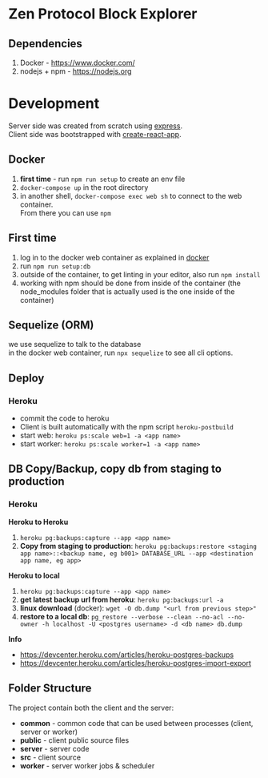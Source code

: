 # Zen Protocol Block Explorer

## Dependencies
1. Docker - https://www.docker.com/
2. nodejs + npm - https://nodejs.org

# Development
Server side was created from scratch using [express](https://expressjs.com/).  
Client side was bootstrapped with [create-react-app](https://github.com/facebook/create-react-app).

## Docker
1. **first time** - run `npm run setup` to create an env file
2. `docker-compose up` in the root directory
3. in another shell, `docker-compose exec web sh` to connect to the web container.  
From there you can use `npm`

## First time
1. log in to the docker web container as explained in [docker](#docker) 
2. run `npm run setup:db`
3. outside of the container, to get linting in your editor, also run `npm install`
4. working with npm should be done from inside of the container (the node_modules folder that is actually used is the one inside of the container)

## Sequelize (ORM)
we use sequelize to talk to the database  
in the docker web container, run `npx sequelize` to see all cli options.

## Deploy
### Heroku
- commit the code to heroku
- Client is built automatically with the npm script `heroku-postbuild`
- start web: `heroku ps:scale web=1 -a <app name>`
- start worker: `heroku ps:scale worker=1 -a <app name>`

## DB Copy/Backup, copy db from staging to production
### Heroku
**Heroku to Heroku**
1. `heroku pg:backups:capture --app <app name>`
2. **Copy from staging to production**: `heroku pg:backups:restore <staging app name>::<backup name, eg b001> DATABASE_URL --app <destination app name, eg app>`

**Heroku to local**
1. `heroku pg:backups:capture --app <app name>`
1. **get latest backup url from heroku**: `heroku pg:backups:url -a`
2. **linux download** (docker): `wget -O db.dump "<url from previous step>"`
3. **restore to a local db**: `pg_restore --verbose --clean --no-acl --no-owner -h localhost -U <postgres username> -d <db name> db.dump`

**Info**
- https://devcenter.heroku.com/articles/heroku-postgres-backups
- https://devcenter.heroku.com/articles/heroku-postgres-import-export

## Folder Structure
The project contain both the client and the server:
- **common** - common code that can be used between processes (client, server or worker)
- **public** - client public source files
- **server** - server code
- **src** - client source
- **worker** - server worker jobs & scheduler
